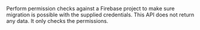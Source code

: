 Perform permission checks against a Firebase project to make sure migration is possible with the supplied credentials. This API does not return any data. It only checks the permissions.